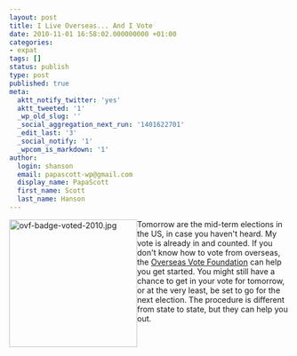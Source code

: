 ```yaml
---
layout: post
title: I Live Overseas... And I Vote
date: 2010-11-01 16:58:02.000000000 +01:00
categories:
- expat
tags: []
status: publish
type: post
published: true
meta:
  aktt_notify_twitter: 'yes'
  aktt_tweeted: '1'
  _wp_old_slug: ''
  _social_aggregation_next_run: '1401622701'
  _edit_last: '3'
  _social_notify: '1'
  _wpcom_is_markdown: '1'
author:
  login: shanson
  email: papascott-wp@gmail.com
  display_name: PapaScott
  first_name: Scott
  last_name: Hanson
---
```

<p><a href="https://www.overseasvotefoundation.org/"><img style="float:left" src="https://www.papascott.de/wordpress/wp-content/uploads/2010/11/ovf-badge-voted-2010.jpg" alt="ovf-badge-voted-2010.jpg" border="0" width="230" height="230" /></a>Tomorrow are the mid-term elections in the US, in case you haven't heard. My vote is already in and counted. If you don't know how to vote from overseas, the <a href="https://www.overseasvotefoundation.org/">Overseas Vote Foundation</a> can help you get started. You might still have a chance to get in your vote for tomorrow, or at the very least, be set to go for the next election. The procedure is different from state to state, but they can help you out.</p>
